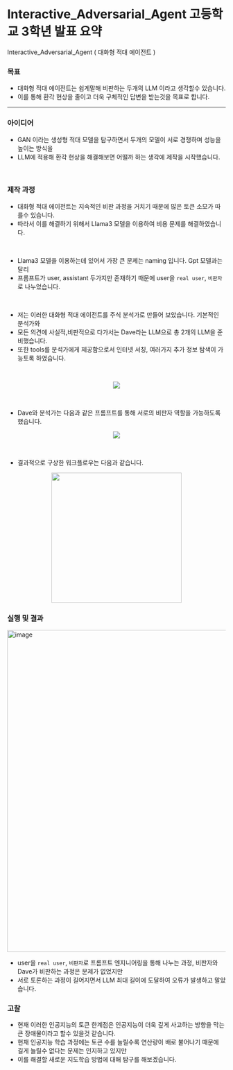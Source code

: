 # Interactive_Adversarial_Agent 고등학교 3학년 발표 요약 
Interactive_Adversarial_Agent ( 대화형 적대 에이전트 )


### 목표
  
- 대화형 적대 에이전트는 쉽게말해 비판하는 두개의 LLM 이라고 생각할수 있습니다.
- 이를 통해 환각 현상을 줄이고 더욱 구체적인 답변을 받는것을 목표로 합니다.
---


### 아이디어

- GAN 이라는 생성형 적대 모델을 탐구하면서 두개의 모델이 서로 경쟁하며 성능을 높이는 방식을
- LLM에 적용해 환각 현상을 해결해보면 어떨까 하는 생각에 제작을 시작했습니다.


<br>

### 제작 과정

- 대화형 적대 에이전트는 지속적인 비판 과정을 거치기 때문에 많은 토큰 소모가 따를수 있습니다.
- 따라서 이를 해결하기 위해서 Llama3 모델을 이용하여 비용 문제를 해결하였습니다.
<br>

- Llama3 모델을 이용하는데 있어서 가장 큰 문제는 naming 입니다. Gpt 모델과는 달리
- 프롬프트가 user, assistant 두가지만 존재하기 때문에 user을 `real user`, `비판자`로 나누었습니다.
<br>

- 저는 이러한 대화형 적대 에이전트를 주식 분석가로 만들어 보았습니다. 기본적인 분석가와
- 모든 의견에 사실적,비판적으로 다가서는 Dave라는 LLM으로 총 2개의 LLM을 준비했습니다.
- 또한 tools를 분석가에게 제공함으로서 인터넷 서칭, 여러가지 추가 정보 탐색이 가능토록 하였습니다.

<br>
<p align="center">
  <img src="https://github.com/user-attachments/assets/c26bc83d-8753-4bd6-9ee9-eeae992f4d87">
</p>
<br>

- Dave와 분석가는 다음과 같은 프롬프트를 통해 서로의 비판자 역할을 가능하도록 했습니다.
<p align="center">
  <img src="https://github.com/user-attachments/assets/ceecc645-b490-41d6-a23a-98e9cf3abc34">
</p>

<br>

- 결과적으로 구상한 워크플로우는 다음과 같습니다.
<p align="center">
  <img src="https://github.com/user-attachments/assets/2cf72c4a-7abe-4dc1-98cd-cc8f5e64b7f2" width=300>
</p>



### 실행 및 결과 

<img width="743" alt="image" src="https://github.com/user-attachments/assets/f1826386-6517-491a-959e-8219e97464d7" />


- user을 `real user`, `비판자`로 프롬프트 엔지니어링을 통해 나누는 과정, 비판자와 Dave가 비판하는 과정은 문제가 없었지만
- 서로 토론하는 과정이 길어지면서 LLM 최대 길이에 도달하여 오류가 발생하고 말았습니다.


### 고찰 

- 현재 이러한 인공지능의 토큰 한계점은 인공지능이 더욱 깊게 사고하는 방향을 막는 큰 장애물이라고 할수 있을것 같습니다.
- 현재 인공지능 학습 과정에는 토큰 수를 늘릴수록 연산량이 배로 불어나기 때문에 길게 늘릴수 없다는 문제는 인지하고 있지만
- 이를 해결할 새로운 지도학습 방법에 대해 탐구를 해보겠습니다.








